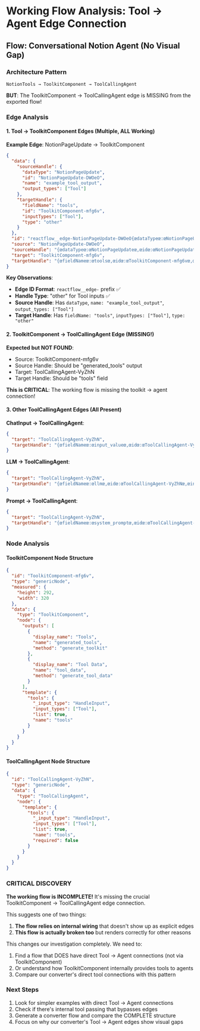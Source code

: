 # Working Flow Analysis: Tool → Agent Edge Connection

## Flow: Conversational Notion Agent (No Visual Gap)

### Architecture Pattern
```
NotionTools → ToolkitComponent → ToolCallingAgent
```

**BUT**: The ToolkitComponent → ToolCallingAgent edge is MISSING from the exported flow!

### Edge Analysis

#### 1. Tool → ToolkitComponent Edges (Multiple, ALL Working)

**Example Edge**: NotionPageUpdate → ToolkitComponent
```json
{
  "data": {
    "sourceHandle": {
      "dataType": "NotionPageUpdate",
      "id": "NotionPageUpdate-DWOeO",
      "name": "example_tool_output",
      "output_types": ["Tool"]
    },
    "targetHandle": {
      "fieldName": "tools",
      "id": "ToolkitComponent-mfg6v",
      "inputTypes": ["Tool"],
      "type": "other"
    }
  },
  "id": "reactflow__edge-NotionPageUpdate-DWOeO{œdataTypeœ:œNotionPageUpdateœ,œidœ:œNotionPageUpdate-DWOeOœ,œnameœ:œexample_tool_outputœ,œoutput_typesœ:[œToolœ]}-ToolkitComponent-mfg6v{œfieldNameœ:œtoolsœ,œidœ:œToolkitComponent-mfg6vœ,œinputTypesœ:[œToolœ],œtypeœ:œotherœ}",
  "source": "NotionPageUpdate-DWOeO",
  "sourceHandle": "{œdataTypeœ:œNotionPageUpdateœ,œidœ:œNotionPageUpdate-DWOeOœ,œnameœ:œexample_tool_outputœ,œoutput_typesœ:[œToolœ]}",
  "target": "ToolkitComponent-mfg6v",
  "targetHandle": "{œfieldNameœ:œtoolsœ,œidœ:œToolkitComponent-mfg6vœ,œinputTypesœ:[œToolœ],œtypeœ:œotherœ}"
}
```

**Key Observations**:
- **Edge ID Format**: `reactflow__edge-` prefix ✅
- **Handle Type**: "other" for Tool inputs ✅
- **Source Handle**: Has `dataType`, `name: "example_tool_output"`, `output_types: ["Tool"]`
- **Target Handle**: Has `fieldName: "tools"`, `inputTypes: ["Tool"]`, `type: "other"`

#### 2. ToolkitComponent → ToolCallingAgent Edge (MISSING!)

**Expected but NOT FOUND**:
- Source: ToolkitComponent-mfg6v
- Source Handle: Should be "generated_tools" output
- Target: ToolCallingAgent-VyZhN
- Target Handle: Should be "tools" field

**This is CRITICAL**: The working flow is missing the toolkit → agent connection!

#### 3. Other ToolCallingAgent Edges (All Present)

**ChatInput → ToolCallingAgent**:
```json
{
  "target": "ToolCallingAgent-VyZhN",
  "targetHandle": "{œfieldNameœ:œinput_valueœ,œidœ:œToolCallingAgent-VyZhNœ,œinputTypesœ:[œMessageœ],œtypeœ:œstrœ}"
}
```

**LLM → ToolCallingAgent**:
```json
{
  "target": "ToolCallingAgent-VyZhN",
  "targetHandle": "{œfieldNameœ:œllmœ,œidœ:œToolCallingAgent-VyZhNœ,œinputTypesœ:[œLanguageModelœ],œtypeœ:œotherœ}"
}
```

**Prompt → ToolCallingAgent**:
```json
{
  "target": "ToolCallingAgent-VyZhN",
  "targetHandle": "{œfieldNameœ:œsystem_promptœ,œidœ:œToolCallingAgent-VyZhNœ,œinputTypesœ:[œMessageœ],œtypeœ:œstrœ}"
}
```

### Node Analysis

#### ToolkitComponent Node Structure
```json
{
  "id": "ToolkitComponent-mfg6v",
  "type": "genericNode",
  "measured": {
    "height": 292,
    "width": 320
  },
  "data": {
    "type": "ToolkitComponent",
    "node": {
      "outputs": [
        {
          "display_name": "Tools",
          "name": "generated_tools",
          "method": "generate_toolkit"
        },
        {
          "display_name": "Tool Data",
          "name": "tool_data",
          "method": "generate_tool_data"
        }
      ],
      "template": {
        "tools": {
          "_input_type": "HandleInput",
          "input_types": ["Tool"],
          "list": true,
          "name": "tools"
        }
      }
    }
  }
}
```

#### ToolCallingAgent Node Structure
```json
{
  "id": "ToolCallingAgent-VyZhN",
  "type": "genericNode",
  "data": {
    "type": "ToolCallingAgent",
    "node": {
      "template": {
        "tools": {
          "_input_type": "HandleInput",
          "input_types": ["Tool"],
          "list": true,
          "name": "tools",
          "required": false
        }
      }
    }
  }
}
```

### CRITICAL DISCOVERY

**The working flow is INCOMPLETE!** It's missing the crucial ToolkitComponent → ToolCallingAgent edge connection.

This suggests one of two things:

1. **The flow relies on internal wiring** that doesn't show up as explicit edges
2. **This flow is actually broken too** but renders correctly for other reasons

This changes our investigation completely. We need to:

1. Find a flow that DOES have direct Tool → Agent connections (not via ToolkitComponent)
2. Or understand how ToolkitComponent internally provides tools to agents
3. Compare our converter's direct tool connections with this pattern

### Next Steps

1. Look for simpler examples with direct Tool → Agent connections
2. Check if there's internal tool passing that bypasses edges
3. Generate a converter flow and compare the COMPLETE structure
4. Focus on why our converter's Tool → Agent edges show visual gaps
